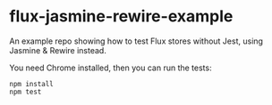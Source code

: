 # flux-jasmine-rewire-example
An example repo showing how to test Flux stores without Jest, using Jasmine &amp; Rewire instead.

You need Chrome installed, then you can run the tests:

```
npm install
npm test
```
